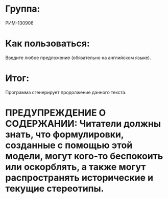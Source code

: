 # Группа: 
РИМ-130906
# Как пользоваться:
Введите любое предложение (обязательно на английском языке).
# Итог:
Программа сгенерирует продолжение данного текста.
# ПРЕДУПРЕЖДЕНИЕ О СОДЕРЖАНИИ: Читатели должны знать, что формулировки, созданные с помощью этой модели, могут кого-то беспокоить или оскорблять, а также могут распространять исторические и текущие стереотипы.
